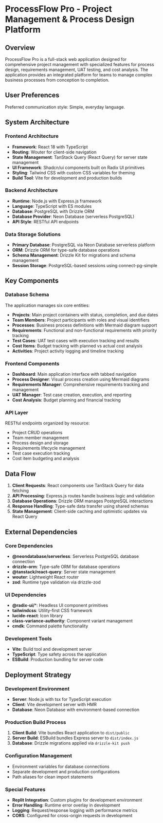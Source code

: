 # ProcessFlow Pro - Project Management & Process Design Platform

## Overview

ProcessFlow Pro is a full-stack web application designed for comprehensive project management with specialized features for process design, requirements management, UAT testing, and cost analysis. The application provides an integrated platform for teams to manage complex business processes from conception to completion.

## User Preferences

Preferred communication style: Simple, everyday language.

## System Architecture

### Frontend Architecture
- **Framework**: React 18 with TypeScript
- **Routing**: Wouter for client-side navigation
- **State Management**: TanStack Query (React Query) for server state management
- **UI Framework**: Shadcn/ui components built on Radix UI primitives
- **Styling**: Tailwind CSS with custom CSS variables for theming
- **Build Tool**: Vite for development and production builds

### Backend Architecture
- **Runtime**: Node.js with Express.js framework
- **Language**: TypeScript with ES modules
- **Database**: PostgreSQL with Drizzle ORM
- **Database Provider**: Neon Database (serverless PostgreSQL)
- **API Style**: RESTful API endpoints

### Data Storage Solutions
- **Primary Database**: PostgreSQL via Neon Database serverless platform
- **ORM**: Drizzle ORM for type-safe database operations
- **Schema Management**: Drizzle Kit for migrations and schema management
- **Session Storage**: PostgreSQL-based sessions using connect-pg-simple

## Key Components

### Database Schema
The application manages six core entities:
- **Projects**: Main project containers with status, completion, and due dates
- **Team Members**: Project participants with roles and visual identifiers
- **Processes**: Business process definitions with Mermaid diagram support
- **Requirements**: Functional and non-functional requirements with priority tracking
- **Test Cases**: UAT test cases with execution tracking and results
- **Cost Items**: Budget tracking with planned vs actual cost analysis
- **Activities**: Project activity logging and timeline tracking

### Frontend Components
- **Dashboard**: Main application interface with tabbed navigation
- **Process Designer**: Visual process creation using Mermaid diagrams
- **Requirements Manager**: Comprehensive requirements tracking and management
- **UAT Manager**: Test case creation, execution, and reporting
- **Cost Analysis**: Budget planning and financial tracking

### API Layer
RESTful endpoints organized by resource:
- Project CRUD operations
- Team member management
- Process design and storage
- Requirements lifecycle management
- Test case execution tracking
- Cost item budgeting and analysis

## Data Flow

1. **Client Requests**: React components use TanStack Query for data fetching
2. **API Processing**: Express.js routes handle business logic and validation
3. **Database Operations**: Drizzle ORM manages PostgreSQL interactions
4. **Response Handling**: Type-safe data transfer using shared schemas
5. **State Management**: Client-side caching and optimistic updates via React Query

## External Dependencies

### Core Dependencies
- **@neondatabase/serverless**: Serverless PostgreSQL database connection
- **drizzle-orm**: Type-safe ORM for database operations
- **@tanstack/react-query**: Server state management
- **wouter**: Lightweight React router
- **zod**: Runtime type validation via drizzle-zod

### UI Dependencies
- **@radix-ui/***: Headless UI component primitives
- **tailwindcss**: Utility-first CSS framework
- **lucide-react**: Icon library
- **class-variance-authority**: Component variant management
- **cmdk**: Command palette functionality

### Development Tools
- **Vite**: Build tool and development server
- **TypeScript**: Type safety across the application
- **ESBuild**: Production bundling for server code

## Deployment Strategy

### Development Environment
- **Server**: Node.js with tsx for TypeScript execution
- **Client**: Vite development server with HMR
- **Database**: Neon Database with environment-based connection

### Production Build Process
1. **Client Build**: Vite bundles React application to `dist/public`
2. **Server Build**: ESBuild bundles Express server to `dist/index.js`
3. **Database**: Drizzle migrations applied via `drizzle-kit push`

### Configuration Management
- Environment variables for database connections
- Separate development and production configurations
- Path aliases for clean import statements

### Special Features
- **Replit Integration**: Custom plugins for development environment
- **Error Handling**: Runtime error overlay in development
- **Logging**: Request/response logging with performance metrics
- **CORS**: Configured for cross-origin requests in development